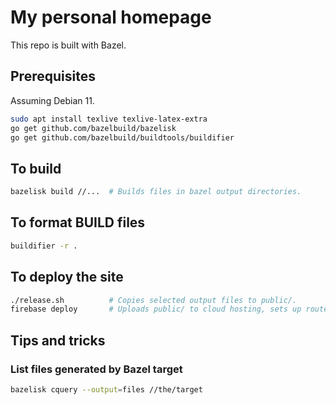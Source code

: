 # My personal homepage

This repo is built with Bazel.

## Prerequisites

Assuming Debian 11.

```sh
sudo apt install texlive texlive-latex-extra
go get github.com/bazelbuild/bazelisk
go get github.com/bazelbuild/buildtools/buildifier
```

## To build

```sh
bazelisk build //...  # Builds files in bazel output directories.
```

## To format BUILD files

```sh
buildifier -r .
```

## To deploy the site

```sh
./release.sh          # Copies selected output files to public/.
firebase deploy       # Uploads public/ to cloud hosting, sets up routes, etc.
```

## Tips and tricks

### List files generated by Bazel target

``` sh
bazelisk cquery --output=files //the/target
```
